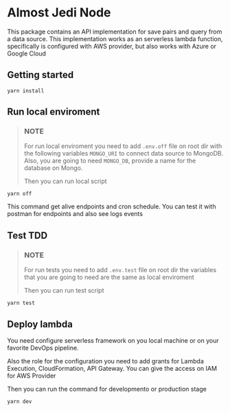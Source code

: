 # Almost Jedi Node

This package contains an API implementation for save pairs and query from a data source.
This implementation works as an serverless lambda function, specifically
is configured with AWS provider, but also works with Azure or Google Cloud

## Getting started

```shell
yarn install
```

## Run local enviroment
> ### NOTE
> For run local enviroment you need to add `.env.off` file on root dir with
> the following variables `MONGO_URI` to connect data source to MongoDB.
> Also, you are going to need `MONGO_DB`, provide a name
> for the database on Mongo.
>
> Then you can run local script


```shell
yarn off
```

This command get alive endpoints and cron schedule.
You can test it with postman for endpoints and also see logs events


## Test TDD

> ### NOTE
> For run tests you need to add `.env.test` file on root dir 
> the variables that you are going to need are the same
> as local enviroment
> 
> Then you can run test script
>  

```shell
yarn test
```

## Deploy lambda

You need configure serverless framework on you local machine or 
on your favorite DevOps pipeline.

Also the role for the configuration you need to add grants
for Lambda Execution, CloudFormation, API Gateway. You can
give the access on IAM for AWS Provider

Then you can run the command for developmento
or production stage

```shell
yarn dev
```

